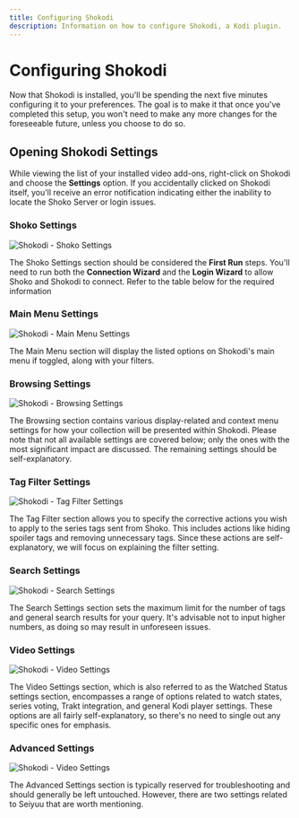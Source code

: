 ```yaml
---
title: Configuring Shokodi
description: Information on how to configure Shokodi, a Kodi plugin.
---
```


# Configuring Shokodi

Now that Shokodi is installed, you'll be spending the next five minutes configuring it to your preferences. The goal
is to make it that once you've completed this setup, you won't need to make any more changes for the foreseeable future,
unless you choose to do so.

## Opening Shokodi Settings

While viewing the list of your installed video add-ons, right-click on Shokodi and choose the **Settings** option.
If you accidentally clicked on Shokodi itself, you'll receive an error notification indicating either the inability
to locate the Shoko Server or login issues.

### Shoko Settings

![Shokodi - Shoko Settings](/images/shokodi/shokodi-shoko-settings.jpg)

The Shoko Settings section should be considered the **First Run** steps. You'll need to run both the
**Connection Wizard** and the **Login Wizard** to allow Shoko and Shokodi to connect. Refer to the table below
for the required information

<EasyTable
:columns="[
{ name: 'Option', header: 'Option' },
{ name: 'Description', header: 'Description' }
]"
:data="[
{
Option: 'IP Address',
Description: 'The IP address for the computer Shoko Server is on.'
},
{
Option: 'Port',
Description: 'The port Shoko Server is using.'
},
{
Option: 'Username',
Description: 'Your Shoko username.'
},
{
Option: 'Password',
Description: 'Your Shoko password.'
}
]"
/>

### Main Menu Settings

![Shokodi - Main Menu Settings](/images/shokodi/shokodi-main-menu.jpg)

The Main Menu section will display the listed options on Shokodi's main menu if toggled, along with your filters.

<EasyTable
:columns="[
{ name: 'Option', header: 'Option' },
{ name: 'Description', header: 'Description' }
]"
:data="[
{
Option: 'Show Search',
Description: 'Will show the search option on the menu.'
},
{
Option: 'Show Unsorted',
Description: 'Will show the unsorted files option on the menu that lists all unrecognized files.'
}
]"
/>

### Browsing Settings

![Shokodi - Browsing Settings](/images/shokodi/shokodi-browsing.jpg)

The Browsing section contains various display-related and context menu settings for how your collection will be
presented within Shokodi. Please note that not all available settings are covered below; only the ones with the
most significant impact are discussed. The remaining settings should be self-explanatory.

<EasyTable
:columns="[
{ name: 'Option', header: 'Option' },
{ name: 'Description', header: 'Description' }
]"
:data="[
{
Option: 'Use Server Title',
Description: 'When toggled, will use the settings as defined in Shoko Server.'
},
{
Option: 'Language',
Description: 'The language to show titles in, only available when Use Server Title is not toggled.'
},
{
Option: 'Title Type',
Description: 'Determines the source for the title shown, only available when Use Server Title is not toggled.'
},
{
Option: 'Fix Desynced Watched Status in Kodi Database',
Description: 'When ran, will update the Kodi database with watched state info from Shoko.'
},
{
Option: 'Fix Desynced Images in Kodi Database',
Description: 'When ran, will forcefully update all series images to match what Shoko has.'
}
]"
/>

### Tag Filter Settings

![Shokodi - Tag Filter Settings](/images/shokodi/shokodi-tag-filter.jpg)

The Tag Filter section allows you to specify the corrective actions you wish to apply to the series tags sent from
Shoko. This includes actions like hiding spoiler tags and removing unnecessary tags. Since these actions are
self-explanatory, we will focus on explaining the filter setting.

<EasyTable
:columns="[
{ name: 'Option', header: 'Option', width: '20%' },
{ name: 'Description', header: 'Description' }
]"
:data="[
{
Option: 'Filter Tags To',
Description: 'Will either show toggled tag filter items, or hide them. In the above example, only Shorten Tag List will be active.'
}
]"
/>

### Search Settings

![Shokodi - Search Settings](/images/shokodi/shokodi-search.jpg)

The Search Settings section sets the maximum limit for the number of tags and general search results for your query.
It's advisable not to input higher numbers, as doing so may result in unforeseen issues.

### Video Settings

![Shokodi - Video Settings](/images/shokodi/shokodi-video-settings.jpg)

The Video Settings section, which is also referred to as the Watched Status settings section, encompasses a range of
options related to watch states, series voting, Trakt integration, and general Kodi player settings. These options
are all fairly self-explanatory, so there's no need to single out any specific ones for emphasis.

### Advanced Settings

![Shokodi - Video Settings](/images/shokodi/shokodi-video-settings.jpg)

The Advanced Settings section is typically reserved for troubleshooting and should generally be left untouched.
However, there are two settings related to Seiyuu that are worth mentioning.

<EasyTable
:columns="[
{ name: 'Option', header: 'Option', width: '20%' },
{ name: 'Description', header: 'Description' }
]"
:data="[
{
Option: 'Disable Kodi\'s Internal Cast Menu',
Description: 'If enabled, will not display the episode cast information.'
},
{
Option: 'Use Seiyuu Picture For Case Data',
Description: 'If enabled, will use the Seiyuu images downloaded by Shoko.'
}
]"
/>
